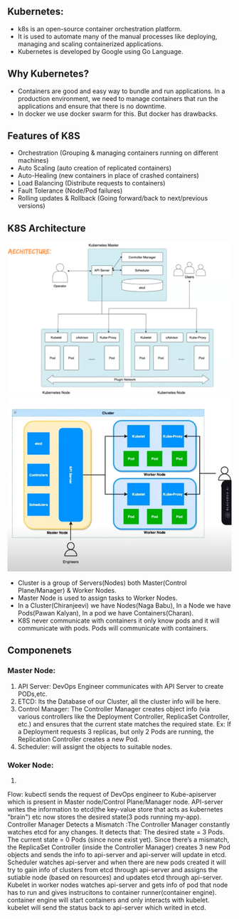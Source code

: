 ## Kubernetes:
- k8s is an open-source container orchestration platform.
- It is used to automate many of the manual processes like deploying, managing and scaling containerized applications.
- Kubernetes is developed by Google using Go Language.

## Why Kubernetes?
- Containers are good and easy way to bundle and run applications. In a production environment, we need to manage containers that run the applications and ensure that there is no downtime.
- In docker we use docker swarm for this. But docker has drawbacks.

## Features of K8S
- Orchestration (Grouping & managing containers running on different machines)
- Auto Scaling (auto creation of replicated containers)
- Auto-Healing (new containers in place of crashed containers)
- Load Balancing (Distribute requests to containers)
- Fault Tolerance (Node/Pod failures)
- Rolling updates & Rollback (Going forward/back to next/previous versions)

## K8S Architecture
![Architecrure-2](images/architecture-2.png)
![Architecrure-1](images/architecture-1.png)

- Cluster is a group of Servers(Nodes) both Master(Control Plane/Manager) & Worker Nodes.
- Master Node is used to assign tasks to Worker Nodes.
- In a Cluster(Chiranjeevi) we have Nodes(Naga Babu), In a Node we have Pods(Pawan Kalyan), In a pod we have Containers(Charan).
- K8S never communicate with containers it only know pods and it will communicate with pods. Pods will communicate with containers.

## Componenets
### Master Node:
1. API Server: DevOps Engineer communicates with API Server to create PODs,etc.
2. ETCD: Its the Database of our Cluster, all the cluster info will be here.
3. Control Manager: The Controller Manager creates object info (via various controllers like the Deployment Controller, ReplicaSet Controller, etc.) and  ensures that the current state matches the required state.
Ex: If a Deployment requests 3 replicas, but only 2 Pods are running, the Replication Controller creates a new Pod.
4. Scheduler: will assignt the objects to suitable nodes.
   
### Woker Node:
1. 



Flow:
kubectl sends the request of DevOps engineer to Kube-apiserver which is present in Master node/Control Plane/Manager node.
API-server writes the information to etcd(the key-value store that acts as kubernetes "brain")
etc now stores the desired state(3 pods running my-app).
Controller Manager Detects a Mismatch :The Controller Manager constantly watches etcd for 
any changes.
It detects that:
The desired state = 3 Pods.
The current state = 0 Pods (since none exist yet).
Since there’s a mismatch, the ReplicaSet Controller (inside the Controller Manager) creates 3 new Pod objects and sends the info to api-server and api-server will update in etcd.
Scheduler watches api-server and when there are new pods created it will try to gain info of clusters from etcd through api-server and assigns the sutiable node (based on resources) and updates etcd through api-server.
Kubelet in worker nodes watches api-server and gets info of pod that node has to run and gives instrucitons to container runner(container engine).
container engine will start containers and only interacts with kubelet.
kubelet will send the status back to api-server which writed in etcd.





